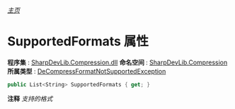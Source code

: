 ###### [主页](./Index.md "主页")
# SupportedFormats 属性
**程序集** : [SharpDevLib.Compression.dll](./SharpDevLib.Compression.assembly.md "SharpDevLib.Compression.dll")
**命名空间** : [SharpDevLib.Compression](./SharpDevLib.Compression.namespace.md "SharpDevLib.Compression")
**所属类型** : [DeCompressFormatNotSupportedException](./SharpDevLib.Compression.DeCompressFormatNotSupportedException.md "DeCompressFormatNotSupportedException")
``` csharp
public List<String> SupportedFormats { get; }
```
**注释**
*支持的格式*

